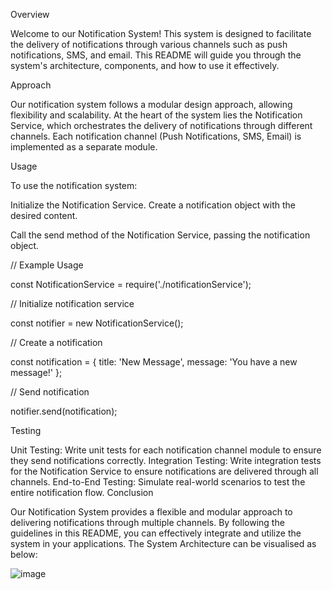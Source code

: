 Overview

Welcome to our Notification System! This system is designed to facilitate the delivery of notifications through various channels such as push notifications, SMS, and email. This README will guide you through the system's architecture, components, and how to use it effectively.

Approach

Our notification system follows a modular design approach, allowing flexibility and scalability. At the heart of the system lies the Notification Service, which orchestrates the delivery of notifications through different channels. Each notification channel (Push Notifications, SMS, Email) is implemented as a separate module.

Usage

To use the notification system:

Initialize the Notification Service.
Create a notification object with the desired content.

Call the send method of the Notification Service, passing the notification object.

// Example Usage

const NotificationService = require('./notificationService');

// Initialize notification service

const notifier = new NotificationService();

// Create a notification

const notification = {
  title: 'New Message',
  message: 'You have a new message!'
};

// Send notification

notifier.send(notification);


Testing

Unit Testing: Write unit tests for each notification channel module to ensure they send notifications correctly.
Integration Testing: Write integration tests for the Notification Service to ensure notifications are delivered through all channels.
End-to-End Testing: Simulate real-world scenarios to test the entire notification flow.
Conclusion

Our Notification System provides a flexible and modular approach to delivering notifications through multiple channels. By following the guidelines in this README, you can effectively integrate and utilize the system in your applications.
The System Architecture can be visualised as below:

![image](https://github.com/priyanshu24071/Notification/assets/72143359/969799fe-7791-4800-b72a-9d15cb58086e)
